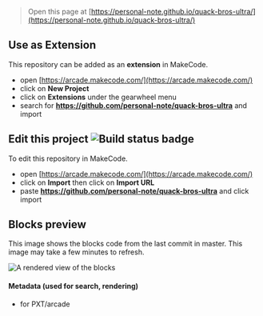 


> Open this page at [https://personal-note.github.io/quack-bros-ultra/](https://personal-note.github.io/quack-bros-ultra/)

## Use as Extension

This repository can be added as an **extension** in MakeCode.

* open [https://arcade.makecode.com/](https://arcade.makecode.com/)
* click on **New Project**
* click on **Extensions** under the gearwheel menu
* search for **https://github.com/personal-note/quack-bros-ultra** and import

## Edit this project ![Build status badge](https://github.com/personal-note/quack-bros-ultra/workflows/MakeCode/badge.svg)

To edit this repository in MakeCode.

* open [https://arcade.makecode.com/](https://arcade.makecode.com/)
* click on **Import** then click on **Import URL**
* paste **https://github.com/personal-note/quack-bros-ultra** and click import

## Blocks preview

This image shows the blocks code from the last commit in master.
This image may take a few minutes to refresh.

![A rendered view of the blocks](https://github.com/personal-note/quack-bros-ultra/raw/master/.github/makecode/blocks.png)

#### Metadata (used for search, rendering)

* for PXT/arcade
<script src="https://makecode.com/gh-pages-embed.js"></script><script>makeCodeRender("{{ site.makecode.home_url }}", "{{ site.github.owner_name }}/{{ site.github.repository_name }}");</script>
